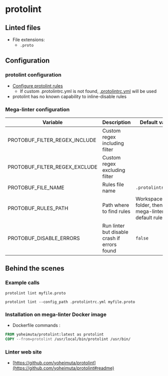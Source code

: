 <!-- markdownlint-disable MD033 MD041 -->
<!-- Generated by .automation/build.py, please do not update manually -->
# protolint

## Linted files

- File extensions:
  - `.proto`

## Configuration

### protolint configuration

- [Configure protolint rules](https://github.com/yoheimuta/protolint#rules)
  - If custom .protolintrc.yml is not found, [.protolintrc.yml](https://github.com/nvuillam/mega-linter/tree/master/TEMPLATES/.protolintrc.yml) will be used
- protolint has no known capability to inline-disable rules

### Mega-linter configuration

| Variable | Description | Default value |
| ----------------- | -------------- | -------------- |
| PROTOBUF_FILTER_REGEX_INCLUDE | Custom regex including filter |  |
| PROTOBUF_FILTER_REGEX_EXCLUDE | Custom regex excluding filter |  |
| PROTOBUF_FILE_NAME | Rules file name | `.protolintrc.yml` |
| PROTOBUF_RULES_PATH | Path where to find rules | Workspace folder, then mega-linter default rules |
| PROTOBUF_DISABLE_ERRORS | Run linter but disable crash if errors found | `false` |

## Behind the scenes

### Example calls

```shell
protolint lint myfile.proto
```

```shell
protolint lint --config_path .protolintrc.yml myfile.proto
```


### Installation on mega-linter Docker image

- Dockerfile commands :
```dockerfile
FROM yoheimuta/protolint:latest as protolint
COPY --from=protolint /usr/local/bin/protolint /usr/bin/
```


### Linter web site
- [https://github.com/yoheimuta/protolint](https://github.com/yoheimuta/protolint#readme)

